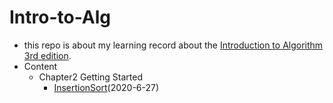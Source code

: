 # Intro-to-Alg

- this repo is about my learning record about the [Introduction to Algorithm 3rd edition](https://www.amazon.com/Introduction-Algorithms-3rd-MIT-Press/dp/0262033844).
- Content
  - Chapter2 Getting Started
    - [InsertionSort](Chapter2/InsertionSort/InsertionSort.md)(2020-6-27)

    

